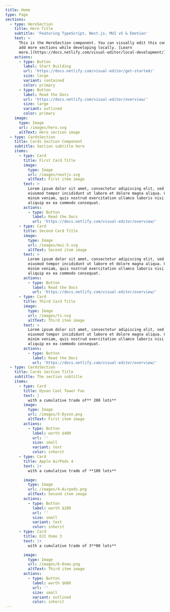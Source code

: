 ```yaml
---
title: Home
type: Page
sections:
  - type: HeroSection
    title: Hero Title
    subtitle: 'Featuring TypeScript, Next.js, MUI v5 & Emotion'
    text: >
      This is the HeroSection component. You can visually edit this component &
      add more sections while developing locally. [Learn
      more.](https://docs.netlify.com/visual-editor/local-development/)
    actions:
      - type: Button
        label: Start Building
        url: 'https://docs.netlify.com/visual-editor/get-started/'
        size: large
        variant: contained
        color: primary
      - type: Button
        label: Read the Docs
        url: 'https://docs.netlify.com/visual-editor/overview/'
        size: large
        variant: outlined
        color: primary
    image:
      type: Image
      url: /images/hero.svg
      altText: Hero section image
  - type: CardsSection
    title: Cards Section Component
    subtitle: Section subtitle here
    items:
      - type: Card
        title: First Card Title
        image:
          type: Image
          url: /images/nextjs.svg
          altText: First item image
        text: >
          Lorem ipsum dolor sit amet, consectetur adipiscing elit, sed do
          eiusmod tempor incididunt ut labore et dolore magna aliqua. Ut enim ad
          minim veniam, quis nostrud exercitation ullamco laboris nisi ut
          aliquip ex ea commodo consequat.
        actions:
          - type: Button
            label: Read the Docs
            url: 'https://docs.netlify.com/visual-editor/overview/'
      - type: Card
        title: Second Card Title
        image:
          type: Image
          url: /images/mui-5.svg
          altText: Second item image
        text: >
          Lorem ipsum dolor sit amet, consectetur adipiscing elit, sed do
          eiusmod tempor incididunt ut labore et dolore magna aliqua. Ut enim ad
          minim veniam, quis nostrud exercitation ullamco laboris nisi ut
          aliquip ex ea commodo consequat.
        actions:
          - type: Button
            label: Read the Docs
            url: 'https://docs.netlify.com/visual-editor/overview/'
      - type: Card
        title: Third Card Title
        image:
          type: Image
          url: /images/ts.svg
          altText: Third item image
        text: >
          Lorem ipsum dolor sit amet, consectetur adipiscing elit, sed do
          eiusmod tempor incididunt ut labore et dolore magna aliqua. Ut enim ad
          minim veniam, quis nostrud exercitation ullamco laboris nisi ut
          aliquip ex ea commodo consequat.
        actions:
          - type: Button
            label: Read the Docs
            url: 'https://docs.netlify.com/visual-editor/overview/'
  - type: CardsSection
    title: Cards Section Title
    subtitle: The section subtitle
    items:
      - type: Card
        title: Dyson Cool Tower Fan
        text: |
          with a cumulative trade of** 200 lots**
        image:
          type: Image
          url: /images/5-Dyson.png
          altText: First item image
        actions:
          - type: Button
            label: worth $400
            url: ''
            size: small
            variant: text
            color: inherit
      - type: Card
        title: Apple AirPods 4
        text: |+
          with a cumulative trade of **100 lots**

        image:
          type: Image
          url: /images/4-Airpods.png
          altText: Second item image
        actions:
          - type: Button
            label: worth $200
            url: ''
            size: small
            variant: text
            color: inherit
      - type: Card
        title: DJI Osmo 3
        text: |+
          with a cumulative trade of 3**00 lots**

        image:
          type: Image
          url: /images/6-Osmo.png
          altText: Third item image
        actions:
          - type: Button
            label: worth $600
            url: ''
            size: small
            variant: outlined
            color: inherit
---
```

